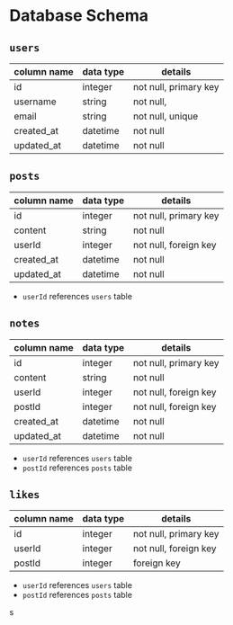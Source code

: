 # **Database Schema**

## `users`

| column name | data type | details                   |
|-------------|-----------|---------------------------|
| id          | integer   | not null, primary key     |
| username    | string    | not null,                 |
| email       | string    | not null, unique          |
| created_at  | datetime  | not null                  |
| updated_at  | datetime  | not null                  |
 
## `posts`

| column name | data type | details               |
|-------------|-----------|-----------------------|
| id          | integer   | not null, primary key |
| content     | string    | not null              |
| userId      | integer   | not null, foreign key |
| created_at  | datetime  | not null              |
| updated_at  | datetime  | not null              |

* `userId` references `users` table

## `notes`

| column name   | data type | details               |
|---------------|-----------|-----------------------|
| id            | integer   | not null, primary key | 
| content       | string    | not null              |
| userId        | integer   | not null, foreign key |
| postId        | integer   | not null, foreign key |
| created_at    | datetime  | not null              |
| updated_at    | datetime  | not null              |

* `userId` references `users` table
* `postId` references `posts` table

## `likes`

| column name   | data type | details                        |
|---------------|-----------|--------------------------------|
| id            | integer   | not null, primary key          |
| userId        | integer   | not null, foreign key          | 
| postId        | integer   | foreign key                    |


* `userId` references `users` table
* `postId` references `posts` table

s